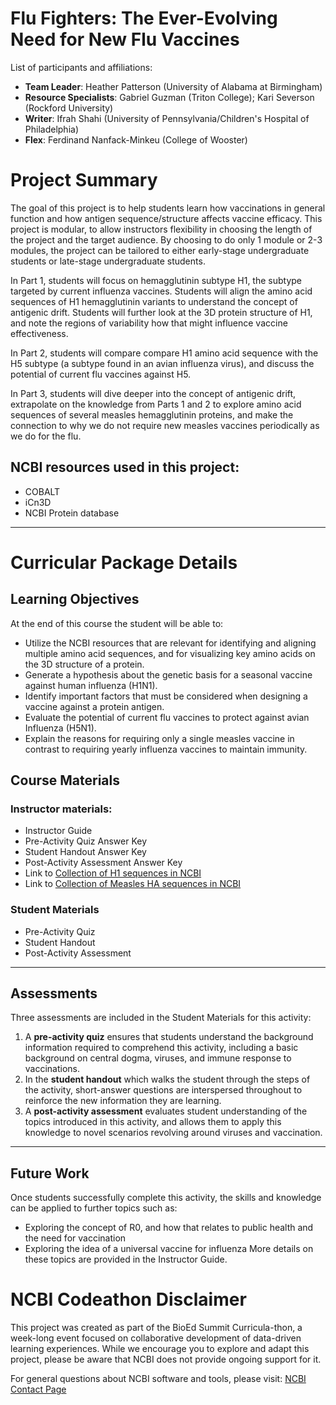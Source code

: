 # Flu Fighters: The Ever-Evolving Need for New Flu Vaccines

List of participants and affiliations:
- **Team Leader**: Heather Patterson (University of Alabama at Birmingham)
- **Resource Specialists**: Gabriel Guzman (Triton College); Kari Severson (Rockford University)
- **Writer**: Ifrah Shahi (University of Pennsylvania/Children's Hospital of Philadelphia)
- **Flex**: Ferdinand Nanfack-Minkeu (College of Wooster)

# Project Summary
The goal of this project is to help students learn how vaccinations in general function and how antigen sequence/structure affects vaccine efficacy. This project is modular, to allow instructors flexibility in choosing the length of the project and the target audience. By choosing to do only 1 module or 2-3 modules, the project can be tailored to either early-stage undergraduate students or late-stage undergraduate students.

In Part 1, students will focus on hemagglutinin subtype H1, the subtype targeted by current influenza vaccines. Students will align the amino acid sequences of H1 hemagglutinin variants to understand the concept of antigenic drift. Students will further look at the 3D protein structure of H1, and note the regions of variability how that might influence vaccine effectiveness. 

In Part 2, students will compare compare H1 amino acid sequence with the H5 subtype (a subtype found in an avian influenza virus), and discuss the potential of current flu vaccines against H5.

In Part 3, students will dive deeper into the concept of antigenic drift, extrapolate on the knowledge from Parts 1 and 2 to explore amino acid sequences of several measles hemagglutinin proteins, and make the connection to why we do not require new measles vaccines periodically as we do for the flu.

## NCBI resources used in this project:
- COBALT
- iCn3D
- NCBI Protein database

---

# Curricular Package Details

## Learning Objectives
At the end of this course the student will be able to:
- Utilize the NCBI resources that are relevant for identifying and aligning multiple amino acid sequences, and for visualizing key amino acids on the 3D structure of a protein.
- Generate a hypothesis about the genetic basis for a seasonal vaccine against human influenza (H1N1).
- Identify important factors that must be considered when designing a vaccine against a protein antigen.
- Evaluate the potential of current flu vaccines to protect against avian Influenza (H5N1).
- Explain the reasons for requiring only a single measles vaccine in contrast to requiring yearly influenza vaccines to maintain immunity.


## Course Materials
### Instructor materials:
- Instructor Guide
- Pre-Activity Quiz Answer Key
- Student Handout Answer Key
- Post-Activity Assessment Answer Key
- Link to [Collection of H1 sequences in NCBI](https://www.ncbi.nlm.nih.gov/protein/?cmd=historysearch&querykey=2)
- Link to [Collection of Measles HA sequences in NCBI](https://www.ncbi.nlm.nih.gov/protein/?cmd=historysearch&querykey=4)

### Student Materials
- Pre-Activity Quiz
- Student Handout
- Post-Activity Assessment

---

## Assessments
Three assessments are included in the Student Materials for this activity:
1. A **pre-activity quiz** ensures that students understand the background information required to comprehend this activity, including a basic background on central dogma, viruses, and immune response to vaccinations.
2. In the **student handout** which walks the student through the steps of the activity, short-answer questions are interspersed throughout to reinforce the new information they are learning.
3. A **post-activity assessment** evaluates student understanding of the topics introduced in this activity, and allows them to apply this knowledge to novel scenarios revolving around viruses and vaccination.

---

## Future Work
Once students successfully complete this activity, the skills and knowledge can be applied to further topics such as:
- Exploring the concept of R0, and how that relates to public health and the need for vaccination
- Exploring the idea of a universal vaccine for influenza
More details on these topics are provided in the Instructor Guide.

# NCBI Codeathon Disclaimer
This project was created as part of the BioEd Summit Curricula-thon, a week-long event focused on collaborative development of data-driven learning experiences. While we encourage you to explore and adapt this project, please be aware that NCBI does not provide ongoing support for it.

For general questions about NCBI software and tools, please visit: [NCBI Contact Page](https://www.ncbi.nlm.nih.gov/home/about/contact/)

